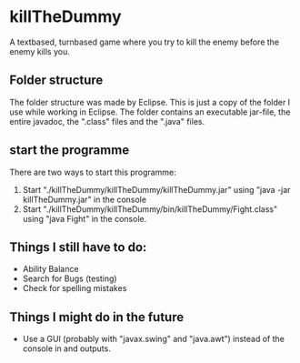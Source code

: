 # killTheDummy
A textbased, turnbased game where you try to kill the enemy before the enemy kills you.

## Folder structure
The folder structure was made by Eclipse. This is just a copy of the folder I use while working in Eclipse.
The folder contains an executable jar-file, the entire javadoc, the ".class" files and the ".java" files.

## start the programme
There are two ways to start this programme:
1. Start "./killTheDummy/killTheDummy/killTheDummy.jar" using "java -jar killTheDummy.jar" in the console
2. Start "./killTheDummy/killTheDummy/bin/killTheDummy/Fight.class" using "java Fight" in the console.

## Things I still have to do:
- Ability Balance
- Search for Bugs (testing)
- Check for spelling mistakes

## Things I might do in the future
- Use a GUI (probably with "javax.swing" and "java.awt") instead of the console in and outputs.
